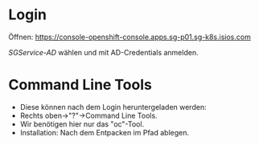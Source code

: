 # Login
Öffnen: https://console-openshift-console.apps.sg-p01.sg-k8s.isios.com

_SGService-AD_ wählen und mit AD-Credentials anmelden.

# Command Line Tools

- Diese können nach dem Login heruntergeladen werden:
- Rechts oben->"?"->Command Line Tools.
- Wir benötigen hier nur das "oc"-Tool.
- Installation: Nach dem Entpacken im Pfad ablegen.
